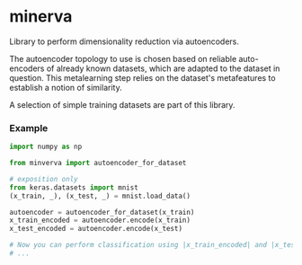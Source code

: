 # minerva

Library to perform dimensionality reduction via autoencoders.

The autoencoder topology to use is chosen based on reliable auto-encoders of already known datasets, which are adapted to the dataset in question.
This metalearning step relies on the dataset's metafeatures to establish a notion of similarity.

A selection of simple training datasets are part of this library.

### Example

```py
import numpy as np

from minverva import autoencoder_for_dataset

# exposition only
from keras.datasets import mnist
(x_train, _), (x_test, _) = mnist.load_data()

autoencoder = autoencoder_for_dataset(x_train)
x_train_encoded = autoencoder.encode(x_train)
x_test_encoded = autoencoder.encode(x_test)

# Now you can perform classification using |x_train_encoded| and |x_test_encoded|
# ...
```
